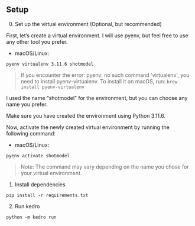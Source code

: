 ## Setup

0. Set up the virtual environment (Optional, but recommended)

First, let’s create a virtual environment. I will use pyenv, but feel free to use any other tool you prefer.

- macOS/Linux:
```shell
pyenv virtualenv 3.11.6 shotmodel
```

> If you encounter the error: pyenv: no such command 'virtualenv', you need to install pyenv-virtualenv. To install it on macOS, run: `brew install pyenv-virtualenv`

I used the name “shotmodel” for the environment, but you can choose any name you prefer.

Make sure you have created the environment using Python 3.11.6.

Now, activate the newly created virtual environment by running the following command:

- macOS/Linux:
```shell
pyenv activate shotmodel
```

> Note: The command may vary depending on the name you chose for your virtual environment.


1. Install dependencies

```shell
pip install -r requirements.txt
```

2. Run kedro

```shell
python -m kedro run
```
